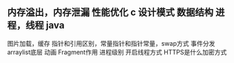 内存溢出，内存泄漏
性能优化
c
设计模式
数据结构
进程，线程
java
-----------------------------------------------------------------
图片加载，缓存
指针和引用区别，常量指针和指针常量，swap方式
事件分发
arraylist底层
动画
Fragment作用
进程级别
开启线程方式
HTTPS是什么加密方式
